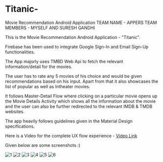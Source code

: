 # Titanic-
Movie Recommendation Android Application
TEAM NAME - APPERS TEAM MEMBERS - MYSELF AND SURESH GANDHI

This is the Movie Recommendation Android Application - "Titanic".

Firebase has been used to integrate Google Sign-In and Email Sign-Up functionalities.

The App majorly uses TMBD Web Api to fetch the relevant information/detail for the movies.

The user has to rate any 5 movies of his choice and would be given recommendations based on his input. Apart from that it also showcases the list of popular as well as Intheater movies.

It follows Master-Detail Flow where clicking on a particular movie opens up the Movie Details Activity which shows all the information about the movie and the user can also be further redirected to the relevant IMDB & TMDB websites.

The app heavily follows guidelines given in the Material Design specifications.

Here is a Video for the complete UX flow experience - [Video Link](https://drive.google.com/file/d/0B-jl3CcjD3FtTENoazQ0Ty14anc/view)

Given below are some screenshots :)

![1](https://user-images.githubusercontent.com/24569885/131258323-ef59f2b6-77a0-4b6c-b5c1-8346ba90b41d.jpg)
![2](https://user-images.githubusercontent.com/24569885/131258327-b91c2ae9-f558-418b-95be-35678fd7f180.jpg)
![3](https://user-images.githubusercontent.com/24569885/131258333-140504d9-a022-4ed6-9c5a-0cb44fca6eb8.jpg)
![4](https://user-images.githubusercontent.com/24569885/131258336-6b8a563b-b812-4f4b-a528-cb17100f7294.jpg)
![5](https://user-images.githubusercontent.com/24569885/131258339-0545c157-6ce4-4be3-a54c-14f3ba857479.jpg)
![6](https://user-images.githubusercontent.com/24569885/131258342-6290c9d0-f231-4ca2-bba4-bb1d571e98c1.jpg)
